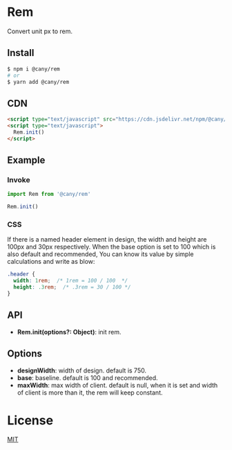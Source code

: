 # Rem
Convert unit px to rem.

## Install

```bash
$ npm i @cany/rem
# or
$ yarn add @cany/rem
```

## CDN

```html
<script type="text/javascript" src="https://cdn.jsdelivr.net/npm/@cany/rem/dist/rem.min.js"></script>
<script type="text/javascript">
  Rem.init()
</script>
```

## Example

### Invoke

```js
import Rem from '@cany/rem'

Rem.init()
```

### CSS

If there is a named header element in design, the width and height are 100px and 30px respectively. When the base option is set to 100 which is also default and recommended, You can know its value by simple calculations and write as blow:

```css
.header {
  width: 1rem;  /* 1rem = 100 / 100  */
  height: .3rem;  /* .3rem = 30 / 100 */
}
```

## API

- **Rem.init(options?: Object)**: init rem.

## Options

- **designWidth**: width of design. default is 750.
- **base**: baseline. default is 100 and recommended.
- **maxWidth**: max width of client. default is null, when it is set and width of client is more than it, the rem will keep constant.

# License

[MIT](LICENSE)

